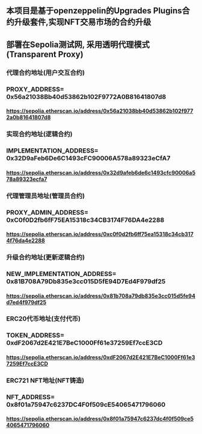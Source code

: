 ## 本项目是基于openzeppelin的Upgrades Plugins合约升级套件,实现NFT交易市场的合约升级
## 部署在Sepolia测试网, 采用透明代理模式(Transparent Proxy)

### 代理合约地址(用户交互合约)
### PROXY_ADDRESS= 0x56a21038Bb40d53862b102F9772A0B81641807d8
#### https://sepolia.etherscan.io/address/0x56a21038bb40d53862b102f9772a0b81641807d8
### 实现合约地址(逻辑合约)
### IMPLEMENTATION_ADDRESS= 0x32D9aFeb6De6C1493cFC90006A578a89323eCfA7
#### https://sepolia.etherscan.io/address/0x32d9afeb6de6c1493cfc90006a578a89323ecfa7
### 代理管理员地址(管理员合约)
### PROXY_ADMIN_ADDRESS= 0xC0f0D2fb6fF75EA15318c34CB3174F76DA4e2288
#### https://sepolia.etherscan.io/address/0xc0f0d2fb6ff75ea15318c34cb3174f76da4e2288
### 升级合约地址(更新逻辑合约)
### NEW_IMPLEMENTATION_ADDRESS= 0x81B708A79Db835e3cc015D5fE94D7Ed4F979df25
#### https://sepolia.etherscan.io/address/0x81b708a79db835e3cc015d5fe94d7ed4f979df25
### ERC20代币地址(支付代币)
### TOKEN_ADDRESS= 0xdF2067d2E421E7BeC1000Ff61e37259Ef7ccE3CD
#### https://sepolia.etherscan.io/address/0xdF2067d2E421E7BeC1000Ff61e37259Ef7ccE3CD
### ERC721 NFT地址(NFT铸造)
### NFT_ADDRESS= 0x8f01a75947c6237DC4F0f509cE54065471796060
#### https://sepolia.etherscan.io/address/0x8f01a75947c6237dc4f0f509ce54065471796060
